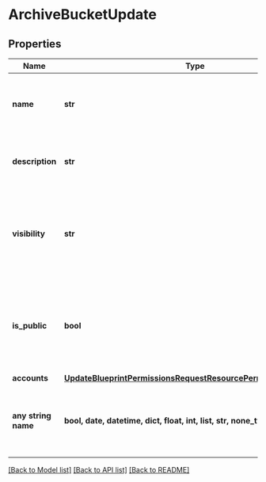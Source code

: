 # ArchiveBucketUpdate


## Properties
Name | Type | Description | Notes
------------ | ------------- | ------------- | -------------
**name** | **str** | A name for the archive bucket. Must be globally unique. | [optional] 
**description** | **str** | A description for the archive bucket | [optional] 
**visibility** | **str** | Visibility - Set to public to allow all tenants | [optional]  if omitted the server will use the default value of "private"
**is_public** | **bool** | Public URL - Set to true to allow anonymous access | [optional]  if omitted the server will use the default value of False
**accounts** | [**UpdateBlueprintPermissionsRequestResourcePermissionSitesInner**](UpdateBlueprintPermissionsRequestResourcePermissionSitesInner.md) |  | [optional] 
**any string name** | **bool, date, datetime, dict, float, int, list, str, none_type** | any string name can be used but the value must be the correct type | [optional]

[[Back to Model list]](../README.md#documentation-for-models) [[Back to API list]](../README.md#documentation-for-api-endpoints) [[Back to README]](../README.md)



